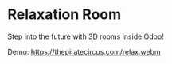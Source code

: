 # Relaxation Room

Step into the future with 3D rooms inside Odoo!

Demo: https://thepiratecircus.com/relax.webm
